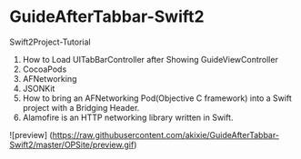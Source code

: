 # GuideAfterTabbar-Swift2
Swift2Project-Tutorial

1. How to Load UITabBarController after Showing GuideViewController
2. CocoaPods
3. AFNetworking
4. JSONKit
5. How to bring an AFNetworking Pod(Objective C framework) into a Swift project with a Bridging Header.
5. Alamofire is an HTTP networking library written in Swift.


![preview]
(https://raw.githubusercontent.com/akixie/GuideAfterTabbar-Swift2/master/OPSite/preview.gif)

